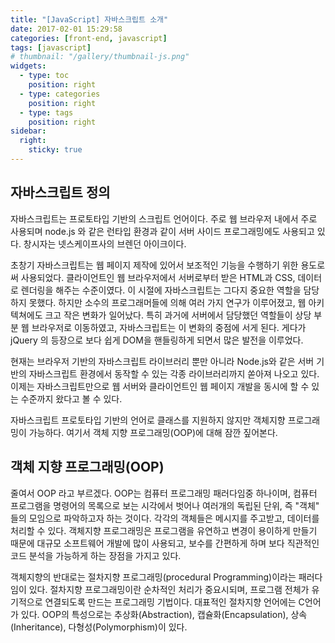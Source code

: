 ```yaml
---
title: "[JavaScript] 자바스크립트 소개"
date: 2017-02-01 15:29:58
categories: [front-end, javascript]
tags: [javascript]
# thumbnail: "/gallery/thumbnail-js.png"
widgets:
  - type: toc
    position: right
  - type: categories
    position: right
  - type: tags
    position: right
sidebar:
  right:
    sticky: true
---
```


## 자바스크립트 정의

자바스크립트는 프로토타입 기반의 스크립트 언어이다. 주로 웹 브라우저 내에서 주로 사용되며 node.js 와 같은 런타입 환경과 같이 서버 사이드 프로그래밍에도 사용되고 있다. 창시자는 넷스케이프사의 브렌던 아이크이다.

<!-- more -->

초창기 자바스크립트는 웹 페이지 제작에 있어서 보조적인 기능을 수행하기 위한 용도로써 사용되었다. 클라이언트인 웹 브라우저에서 서버로부터 받은 HTML과 CSS, 데이터로 렌더링을 해주는 수준이였다. 이 시절에 자바스크립트는 그다지 중요한 역할을 담당하지 못했다. 하지만 소수의 프로그래머들에 의해 여러 가지 연구가 이루어졌고, 웹 아키텍쳐에도 크고 작은 변화가 일어났다. 특히 과거에 서버에서 담당했던 역할들이 상당 부분 웹 브라우저로 이동하였고, 자바스크립트는 이 변화의 중점에 서게 된다. 게다가 jQuery 의 등장으로 보다 쉽게 DOM을 핸들링하게 되면서 많은 발전을 이루었다.

현재는 브라우저 기반의 자바스크립트 라이브러리 뿐만 아니라 Node.js와 같은 서버 기반의 자바스크립트 환경에서 동작할 수 있는 각종 라이브러리까지 쏟아져 나오고 있다. 이제는 자바스크립트만으로 웹 서버와 클라이언트인 웹 페이지 개발을 동시에 할 수 있는 수준까지 왔다고 볼 수 있다.

자바스크립트 프로토타입 기반의 언어로 클래스를 지원하지 않지만 객체지향 프로그래밍이 가능하다. 여기서 객체 지향 프로그래밍(OOP)에 대해 잠깐 짚어본다.

## 객체 지향 프로그래밍(OOP)

줄여서 OOP 라고 부르겠다. OOP는 컴퓨터 프로그래밍 패러다임중 하나이며, 컴퓨터 프로그램을 명령어의 목록으로 보는 시각에서 벗어나 여러개의 독립된 단위, 즉 "객체" 들의 모임으로 파악하고자 하는 것이다. 각각의 객체들은 메시지를 주고받고, 데이터를 처리할 수 있다. 객체지향 프로그래밍은 프로그램을 유연하고 변경이 용이하게 만들기 때문에 대규모 소프트웨어 개발에 많이 사용되고, 보수를 간편하게 하며 보다 직관적인 코드 분석을 가능하게 하는 장점을 가지고 있다.

객체지향의 반대로는 절차지향 프로그래밍(procedural Programming)이라는 패러다임이 있다. 절차지향 프로그래밍이란 순차적인 처리가 중요시되며, 프로그램 전체가 유기적으로 연결되도록 만드는 프로그래밍 기법이다. 대표적인 절차지향 언어에는 C언어가 있다. OOP의 특성으로는 추상화(Abstraction), 캡슐화(Encapsulation), 상속(Inheritance), 다형성(Polymorphism)이 있다.
